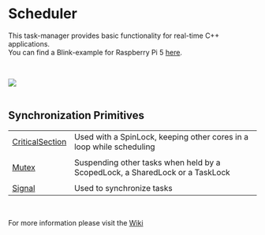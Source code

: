 <h1>Scheduler</h1>

<p>
This task-manager provides basic functionality for real-time C++ applications.<br />
You can find a Blink-example for Raspberry Pi 5 <a href="https://github.com/svenbieg/Blink">here</a>.
</p>
<br />

<img src="https://github.com/user-attachments/assets/a62770eb-6f1a-4035-a30c-d2c6846475e8" /><br />
<br />

<h2>Synchronization Primitives</h2>

<table>
  <tr>
    <td><a href="https://github.com/svenbieg/Scheduler/wiki#critical-section">CriticalSection</a></td>
    <td>Used with a SpinLock, keeping other cores in a loop while scheduling</td>
  </tr><tr><td></td></tr><tr>
    <td><a href="https://github.com/svenbieg/Scheduler/wiki#mutex">Mutex</a></td>
    <td>Suspending other tasks when held by a ScopedLock, a SharedLock or a TaskLock</td>
  </tr><tr><td></td></tr><tr>
    <td><a href="https://github.com/svenbieg/Scheduler/wiki#signal">Signal</a></td>
    <td>Used to synchronize tasks</td>
  </tr>
</table><br />

<p>
For more information please visit the <a href="https://github.com/svenbieg/Scheduler/wiki">Wiki</a>
</p>
<br />
